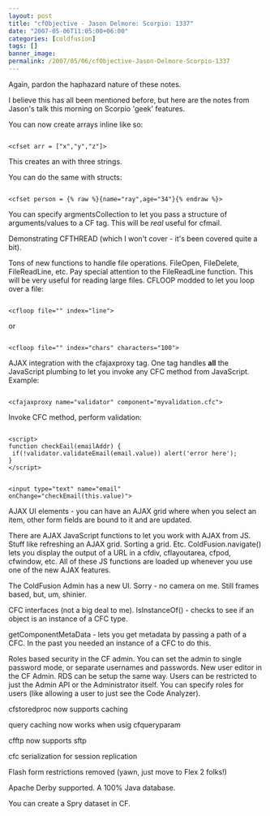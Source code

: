 ```yaml
---
layout: post
title: "cfObjective - Jason Delmore: Scorpio: 1337"
date: "2007-05-06T11:05:00+06:00"
categories: [coldfusion]
tags: []
banner_image: 
permalink: /2007/05/06/cfObjective-Jason-Delmore-Scorpio-1337
---
```


Again, pardon the haphazard nature of these notes.


I believe this has all been mentioned before, but here are the notes from Jason's talk this morning on Scorpio 'geek' features.

You can now create arrays inline like so:

<code>
&lt;cfset arr = ["x","y","z"]&gt;
</code>

This creates an with three strings.

You can do the same with structs:

<code>
&lt;cfset person = {% raw %}{name="ray",age="34"}{% endraw %}&gt;
</code>

You can specify argmentsCollection to let you pass a structure of arguments/values to a CF tag. This will be <i>real</i> useful for cfmail.

Demonstrating CFTHREAD (which I won't cover - it's been covered quite a bit).

Tons of new functions to handle file operations. FileOpen, FileDelete, FileReadLine, etc. Pay special attention to the FileReadLine function. This will be very useful for reading large files. CFLOOP modded to let you loop over a file:

<code>
&lt;cfloop file="" index="line"&gt;
</code>

or

<code>
&lt;cfloop file="" index="chars" characters="100"&gt;
</code>

AJAX integration with the cfajaxproxy tag. One tag handles <b>all</b> the JavaScript plumbing to let you invoke any CFC method from JavaScript. Example:

<code>
&lt;cfajaxproxy name="validator" component="myvalidation.cfc"&gt;
</code>

Invoke CFC method, perform validation:

<code>
&lt;script&gt;
function checkEail(emailAddr) {
 if(!validator.validateEmail(email.value)) alert('error here');
}
&lt;/script&gt;

&lt;input type="text" name="email" onChange="checkEmail(this.value)"&gt;
</code>

AJAX UI elements - you can have an AJAX grid where when you select an item, other form fields are bound to it and are updated.

There are AJAX JavaScript functions to let you work with AJAX from JS. Stuff like refreshing an AJAX grid. Sorting a grid. Etc. ColdFusion.navigate() lets you display the output of a URL in a cfdiv, cflayoutarea, cfpod, cfwindow, etc. All of these JS functions are loaded up whenever you use one of the new AJAX features. 

The ColdFusion Admin has a new UI. Sorry - no camera on me. Still frames based, but, um, shinier. 

CFC interfaces (not a big deal to me). IsInstanceOf() - checks to see if an object is an instance of a CFC type.

getComponentMetaData - lets you get metadata by passing a path of a CFC. In the past you needed an instance of a CFC to do this.

Roles based security in the CF admin. You can set the admin to single password mode, or separate usernames and passwords. New user editor in the CF Admin. RDS can be setup the same way. Users can be restricted to just the Admin API or the Administrator itself. You can specify roles for users (like allowing a user to just see the Code Analyzer). 

cfstoredproc now supports caching

query caching now works when usig cfqueryparam

cfftp  now supports sftp

cfc serialization for session replication

Flash form restrictions removed (yawn, just move to Flex 2 folks!)

Apache Derby supported. A 100% Java database. 

You can create a Spry dataset in CF.